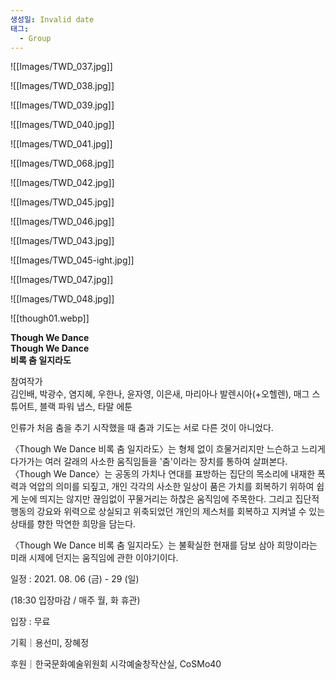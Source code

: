 ```yaml
---
생성일: Invalid date
태그:
  - Group
---
```

  

![[Images/TWD_037.jpg]]

  

  


![[Images/TWD_038.jpg]]

  

  


![[Images/TWD_039.jpg]]

  

  


![[Images/TWD_040.jpg]]

  

  


![[Images/TWD_041.jpg]]

  

  


![[Images/TWD_068.jpg]]

  

  


![[Images/TWD_042.jpg]]

  

  


![[Images/TWD_045.jpg]]

  

  


![[Images/TWD_046.jpg]]

  

  

  

  


![[Images/TWD_043.jpg]]

  

  


![[Images/TWD_045-ight.jpg]]

  

  


![[Images/TWD_047.jpg]]

  

  


![[Images/TWD_048.jpg]]

  

  


![[though01.webp]]

**Though We Dance**  
**Though We Dance**  
**비록 춤 일지라도**

  

참여작가  
김인배, 박광수, 염지혜, 우한나, 윤자영, 이은새, 마리아나 발렌시아(+오헬렌), 매그 스튜어트, 블랙 파워 냅스, 타말 에툰

  

인류가 처음 춤을 추기 시작했을 때 춤과 기도는 서로 다른 것이 아니었다.

  

〈Though We Dance 비록 춤 일지라도〉는 형체 없이 흐물거리지만 느슨하고 느리게 다가가는 여러 갈래의 사소한 움직임들을 '춤'이라는 장치를 통하여 살펴본다. 〈Though We Dance〉는 공동의 가치나 연대를 표방하는 집단의 목소리에 내재한 폭력과 억압의 의미를 되짚고, 개인 각각의 사소한 일상이 품은 가치를 회복하기 위하여 쉽게 눈에 띄지는 않지만 끊임없이 꾸물거리는 하찮은 움직임에 주목한다. 그리고 집단적 행동의 강요와 위력으로 상실되고 위축되었던 개인의 제스처를 회복하고 지켜낼 수 있는 상태를 향한 막연한 희망을 담는다.

  

〈Though We Dance 비록 춤 일지라도〉는 불확실한 현재를 담보 삼아 희망이라는 미래 시제에 던지는 움직임에 관한 이야기이다.

  

일정 : 2021. 08. 06 (금) - 29 (일)

(18:30 입장마감 / 매주 월, 화 휴관)

입장 : 무료

기획｜용선미, 장혜정

후원｜한국문화예술위원회 시각예술창작산실, CoSMo40
